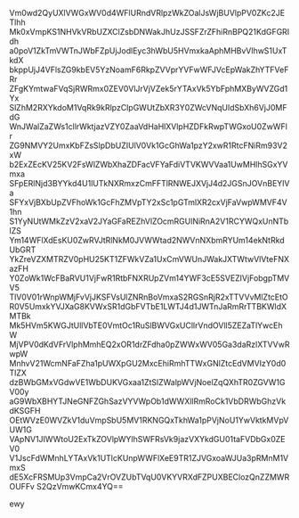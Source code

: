 Vm0wd2QyUXlVWGxWV0d4WFlURndVRlpzWkZOalJsWjBUVlpPV0ZKc2JETlhh
Mk0xVmpKS1NHVkVRbUZXClZsbDNWakJhUzJSSFZrZFhiRnBPQ21KdGFGRldh
a0poV1ZkTmVWTnJWbFZpUjJodlEyc3hWbU5HVmxkaAphMHBvVlhwS1UxTkdX
bkppUjJ4VFlsZG9kbEV5YzNoamF6RkpZVVprYVFwWFJVcEpWakZhYTFVeFRr
ZFgKYmtwaFVqSjRWRmx0ZEV0VlJrVjVZek5rYTAxVk5YbFphMXByWVZGd1Yx
SlZhM2RXYkdoM1VqRk9kRlpzClpGWUtZbXR3Y0ZWcVNqUldSbXh6VjJ0MFdG
WnJWalZaZWs1cllrWktjazVZY0ZaaVdHaHlXVlpHZDFkRwpTWGxoU0ZwWFlr
ZG9NMVY2UmxKbFZsSlpDbUZIUlV0Vk1GcGhWa1pzY2xwR1RtcFNiRm93V2xW
b2ExZEcKV25KV2FsWlZWbXhaZDFacVFYaFdiVTVKWVVaa1UwMHlhSGxYVmxa
SFpERlNjd3BYYkd4U1lUTkNXRmxzCmFFTlRNWEJXVjJ4d2JGSnJOVnBEYlVa
SFYxVjBXbUpZVFhoWk1GcFhZMVpTY2xSc1pGTmlXR2cxVjFaVwpWMVF4V1hn
S1YyNUtWMkZzV2xaV2JYaGFaREZhVlZOcmRGUlNiRnA2V1RCYWQxUnNTblZS
Ym14WFlXdEsKU0ZwRVJtRlNkM0JVWWtad2NWVnNXbmRYUm14ekNtRkdUbGRT
YkZreVZXMTRZV0pHU25KT1ZFWkVZa1UxCmVWUnJWakJXTWtwVlVteFNXazFH
Y0ZoWk1WcFBaRVU1VjFwR1RtbFNXRUpZVm14YWF3cE5SVEZIVjFobgpTMVV5
TlV0V01rWnpWMjFvVjJKSFVsUlZNRnBoVmxaS2RGSnRjR2xTTVVvMlZtcEtO
R0V5UmxkYVJXaG8KVWxSR1dGbFVTbE1LWTJ4d1JWTnJaRmRrTTBKWldXMTBk
Mk5HVm5KWGJtUllVbTE0VmtOc1RuSlBWVGxUCllrVndOVll5ZEZaTlYwcEhW
MjVPV0dKdVFrVlphMmhEQ2xOR1drZFdha0pZWWxWV05Ga3daRzlXTVVwRwpW
MnhvV21WcmNFaFZha1pUWXpGU2MxcEhiRmhTTWxGNlZtcEdVMVIzY0d0TlZX
dzBWbGMxVGdwVE1WbDUKVGxaa1ZtSlZWalpWVjNoelZqQXhTR0ZGVW1GV00y
aG9WbXBHYTJNeGNFZGhSazVYVWpOb1dWWXllRmRoCk1VbDRWbGhzVkdKSGFH
OEtWVzE0WVZkV1duVmpSbU5MV1RKNGQxTkhWa1pPVjNoU1YwVktkMVpVUW1G
VApNV1JIWWtoU2ExTkZOVlpWYlhSWFRsVk9jazVXYkdGU01taFVDbGx0ZEV0
V1JscFdWMnhLYTAxVk1UTlcKUnpWWFlXeE9TR1ZJVGxoaWJUa3pRMnM1VmxS
dE5XcFRSMUp3VmpCa2VrOVZUbTVqU0VKYVRXdFZPUXBEClozQnZZMWROUFFv
S2QzVmwKCmx4YQ==

ewy